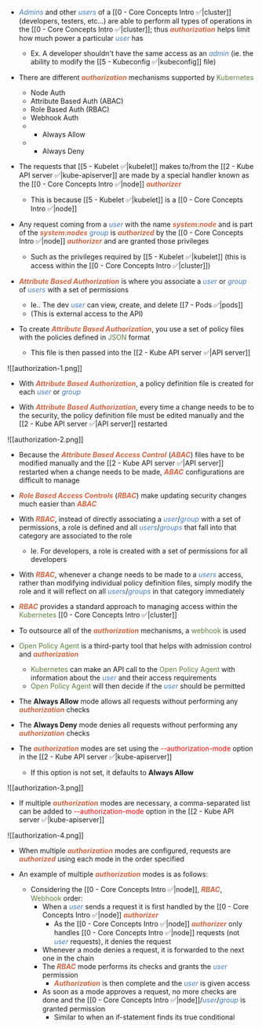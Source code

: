- <i><span style="color:#477bbe">Admins</span></i> and other <i><span style="color:#477bbe">users</span></i> of a [[0 - Core Concepts Intro ✅|cluster]] (developers, testers, etc…) are able to perform all types of operations in the [[0 - Core Concepts Intro ✅|cluster]]; thus <b><i><span style="color:#d46644">authorization</span></i></b> helps limit how much power a particular <i><span style="color:#477bbe">user</span></i> has
	- Ex. A developer shouldn't have the same access as an <i><span style="color:#477bbe">admin</span></i> (ie. the ability to modify the [[5 - Kubeconfig ✅|kubeconfig]] file)

- There are different <b><i><span style="color:#d46644">authorization</span></i></b> mechanisms supported by <span style="color:#5c7e3e">Kubernetes</span>
	- Node Auth
	- Attribute Based Auth (ABAC)
	- Role Based Auth (RBAC)
	- Webhook Auth
	- * Always Allow
	- * Always Deny

- The requests that [[5 - Kubelet ✅|kubelet]] makes to/from the [[2 - Kube API server ✅|kube-apiserver]] are made by a special handler known as the [[0 - Core Concepts Intro ✅|node]] <b><i><span style="color:#d46644">authorizer</span></i></b>
	- This is because [[5 - Kubelet ✅|kubelet]] is a [[0 - Core Concepts Intro ✅|node]]

- Any request coming from a <i><span style="color:#477bbe">user</span></i> with the name <b><i><span style="color:#d46644">system:node</span></i></b> and is part of the <b><i><span style="color:#d46644">system:nodes</span></i></b> <i><span style="color:#477bbe">group</span></i> is <b><i><span style="color:#d46644">authorized</span></i></b> by the [[0 - Core Concepts Intro ✅|node]] <b><i><span style="color:#d46644">authorizer</span></i></b> and are granted those privileges
	- Such as the privileges required by [[5 - Kubelet ✅|kubelet]] (this is access within the [[0 - Core Concepts Intro ✅|cluster]])

- <b><i><span style="color:#d46644">Attribute Based Authorization</span></i></b> is where you associate a <i><span style="color:#477bbe">user</span></i> or <i><span style="color:#477bbe">group</span></i> of <i><span style="color:#477bbe">users</span></i> with a set of permissions
	- Ie.. The dev <i><span style="color:#477bbe">user</span></i> can view, create, and delete [[7 - Pods ✅|pods]]
	- (This is external access to the API)        

- To create <b><i><span style="color:#d46644">Attribute Based Authorization</span></i></b>, you use a set of policy files with the policies defined in <span style="color:#5c7e3e">JSON</span> format
	- This file is then passed into the [[2 - Kube API server ✅|API server]]

![[authorization-1.png]]

- With <b><i><span style="color:#d46644">Attribute Based Authorization</span></i></b>, a policy definition file is created for each <i><span style="color:#477bbe">user</span></i> or <i><span style="color:#477bbe">group</span></i>

- With <b><i><span style="color:#d46644">Attribute Based Authorization</span></i></b>, every time a change needs to be to the security, the policy definition file must be edited manually and the [[2 - Kube API server ✅|API server]] restarted

![[authorization-2.png]]

- Because the <b><i><span style="color:#d46644">Attribute Based Access Control</span></i></b> (<b><i><span style="color:#d46644">ABAC</span></i></b>) files have to be modified manually and the [[2 - Kube API server ✅|API server]] restarted when a change needs to be made, <b><i><span style="color:#d46644">ABAC</span></i></b> configurations are difficult to manage

- <b><i><span style="color:#d46644">Role Based Access Controls</span></i></b> (<b><i><span style="color:#d46644">RBAC</span></i></b>) make updating security changes much easier than <b><i><span style="color:#d46644">ABAC</span></i></b>

- With <b><i><span style="color:#d46644">RBAC</span></i></b>, instead of directly associating a <i><span style="color:#477bbe">user</span></i>/<i><span style="color:#477bbe">group</span></i> with a set of permissions, a role is defined and all <i><span style="color:#477bbe">users</span></i>/<i><span style="color:#477bbe">groups</span></i> that fall into that category are associated to the role
	- Ie. For developers, a role is created with a set of permissions for all developers

- With <b><i><span style="color:#d46644">RBAC</span></i></b>, whenever a change needs to be made to a <i><span style="color:#477bbe">users</span></i> access, rather than modifying individual policy definition files, simply modify the role and it will reflect on all <i><span style="color:#477bbe">users</span></i>/<i><span style="color:#477bbe">groups</span></i> in that category immediately

- <b><i><span style="color:#d46644">RBAC</span></i></b> provides a standard approach to managing access within the <span style="color:#5c7e3e">Kubernetes</span> [[0 - Core Concepts Intro ✅|cluster]]

- To outsource all of the <b><i><span style="color:#d46644">authorization</span></i></b> mechanisms, a <span style="color:#5c7e3e">webhook</span> is used

- <span style="color:#5c7e3e">Open Policy Agent</span> is a third-party tool that helps with admission control and <b><i><span style="color:#d46644">authorization</span></i></b>
	- <span style="color:#5c7e3e">Kubernetes</span> can make an API call to the <span style="color:#5c7e3e">Open Policy Agent</span> with information about the <i><span style="color:#477bbe">user</span></i> and their access requirements
	- <span style="color:#5c7e3e">Open Policy Agent</span> will then decide if the <i><span style="color:#477bbe">user</span></i> should be permitted

- The **Always Allow** mode allows all requests without performing any <b><i><span style="color:#d46644">authorization</span></i></b> checks

- The **Always Deny** mode denies all requests without performing any <b><i><span style="color:#d46644">authorization</span></i></b> checks

- The <b><i><span style="color:#d46644">authorization</span></i></b> modes are set using the <span style="color:red">--authorization-mode</span> option in the [[2 - Kube API server ✅|kube-apiserver]]
	- If this option is not set, it defaults to **Always Allow**

![[authorization-3.png]]

- If multiple <b><i><span style="color:#d46644">authorization</span></i></b> modes are necessary, a comma-separated list can be added to <span style="color:red">--authorization-mode</span> option in the [[2 - Kube API server ✅|kube-apiserver]]

![[authorization-4.png]]

- When multiple <b><i><span style="color:#d46644">authorization</span></i></b> modes are configured, requests are <b><i><span style="color:#d46644">authorized</span></i></b> using each mode in the order specified

- An example of multiple <b><i><span style="color:#d46644">authorization</span></i></b> modes is as follows:
	- Considering the [[0 - Core Concepts Intro ✅|node]], <b><i><span style="color:#d46644">RBAC</span></i></b>, <span style="color:#5c7e3e">Webhook</span> order:
		- When a <i><span style="color:#477bbe">user</span></i> sends a request it is first handled by the [[0 - Core Concepts Intro ✅|node]] <b><i><span style="color:#d46644">authorizer</span></i></b>
			- As the [[0 - Core Concepts Intro ✅|node]] <b><i><span style="color:#d46644">authorizer</span></i></b> only handles [[0 - Core Concepts Intro ✅|node]] requests (not <i><span style="color:#477bbe">user</span></i> requests), it denies the request
		- Whenever a mode denies a request, it is forwarded to the next one in the chain
		- The <b><i><span style="color:#d46644">RBAC</span></i></b> mode performs its checks and grants the <i><span style="color:#477bbe">user</span></i> permission
			- <b><i><span style="color:#d46644">Authorization</span></i></b> is then complete and the <i><span style="color:#477bbe">user</span></i> is given access
		- As soon as a mode approves a request, no more checks are done and the [[0 - Core Concepts Intro ✅|node]]/<i><span style="color:#477bbe">user</span></i>/<i><span style="color:#477bbe">group</span></i> is granted permission
			- Similar to when an if-statement finds its true conditional